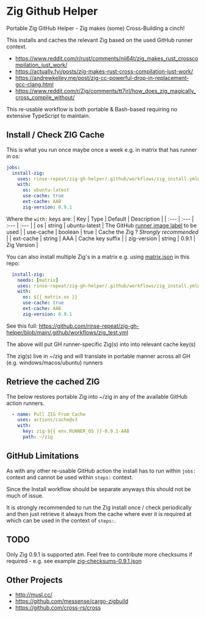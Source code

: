 # Zig Github Helper

Portable Zig GitHub Helper - Zig makes (some) Cross-Building a cinch!

This installs and caches the relevant Zig based on the used GitHub runner context.

- https://www.reddit.com/r/rust/comments/nii64t/zig_makes_rust_crosscompilation_just_work/
- https://actually.fyi/posts/zig-makes-rust-cross-compilation-just-work/
- https://andrewkelley.me/post/zig-cc-powerful-drop-in-replacement-gcc-clang.html
- https://www.reddit.com/r/Zig/comments/tt7irl/how_does_zig_magically_cross_compile_without/

This re-usable workflow is both portable & Bash-based requiring no extensive TypeScript to maintain.

## Install / Check ZIG Cache

This is what you run once maybe once a week e.g. in matrix that has runner in os:

```yaml
jobs:
  install-zig:
    uses: rinse-repeat/zig-gh-helper/.github/workflows/zig_install.yml@main
    with:
      os: ubuntu-latest
      use-cache: true
      ext-cache: AAB
      zig-version: 0.9.1
```

Where the `with:` keys are:
| Key         | Type    | Default       | Description |
| :---        | :---    | :---          | :---        |
| os          | string  | ubuntu-latest | The GitHub [runner image label](https://github.com/actions/runner-images) to be used |
| use-cache   | boolean | true          | Cache the Zig ? _*Strongly recommended*_ |
| ext-cache   | string  | AAA           | Cache key suffix |
| zig-version | string  | 0.9.1         | Zig Version |

You can also install multiple Zig's in a matrix e.g. using [matrix.json](matrix.json) in this repo:

```yaml
  install-zig:
    needs: [matrix]
    uses: rinse-repeat/zig-gh-helper/.github/workflows/zig_install.yml@main
    with:
      os: ${{ matrix.os }}
      use-cache: true
      ext-cache: AAB
      zig-version: 0.9.1
```

See this full: https://github.com/rinse-repeat/zig-gh-helper/blob/main/.github/workflows/zig_test.yml

The above will put GH runner-specific Zig(s) into into relevant cache key(s)

The zig(s) live in ~/zig and will translate in portable manner across all GH (e.g. windows/macos/ubuntu) runners

## Retrieve the cached ZIG

The below restores portable Zig into ~/zig in any of the available GitHub action runners.

```yaml
  - name: Pull ZIG From Cache
    uses: actions/cache@v3
    with:
      key: zig-${{ env.RUNNER_OS }}-0.9.1-AAB
      path: ~/zig
```

## GitHub Limitations

As with any other re-usable GitHub action the install has to run within `jobs:` context and cannot be used within `steps:` context.

Since the Install workflow should be separate anyways this should not be much of issue.

It is strongly recommended to run the Zig install once / check periodically and then just retrieve it always from the cache where ever it is required at which can be used in the context of `steps:`.

## TODO

Only Zig 0.9.1 is supported atm. Feel free to contribute more checksums if required - e.g. see example [zig-checksums-0.9.1.json](zig-checksums-0.9.1.json)

## Other Projects

- http://musl.cc/
- https://github.com/messense/cargo-zigbuild
- https://github.com/cross-rs/cross
